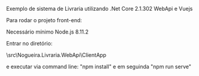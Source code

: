 Exemplo de sistema de Livraria utilizando .Net Core 2.1.302 WebApi e Vuejs

Para rodar o projeto front-end:

Necessário mínimo Node.js 8.11.2

Entrar no diretório: 
  
  \src\Nogueira.Livraria.WebApi\ClientApp 

e executar via command line: "npm install" e em seguinda "npm run serve"

